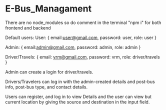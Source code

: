 # E-Bus_Managament

There are no node_modules so do comment in the terminal 
"npm i" for both frontend and backend

Default users:
User:
{
email:user@gmail.com,
password: user,
role: user
}

Admin:
{
email:admin@gmail.com,
password: admin,
role: admin
}

Driver/Travels:
{
email: vrm@gmail.com,
password: vrm,
role: driver/travels
}

Admin can create a login for driver/travels.

Drivers/Travelers can log in with the admin-created details and post-bus info, post-bus type, and contact details.

Users can register, and log in to view Details and the user can view but current location by giving the source and destination in the input field.
